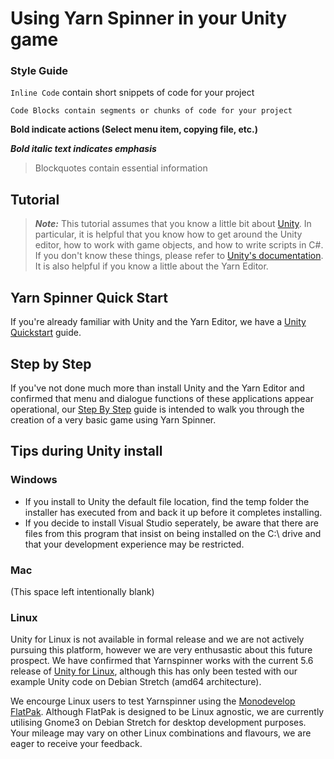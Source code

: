 # Using Yarn Spinner in your Unity game

### Style Guide

`Inline Code` contain short snippets of code for your project

    Code Blocks contain segments or chunks of code for your project

**Bold indicate actions (Select menu item, copying file, etc.)**

***Bold italic text indicates emphasis***

> Blockquotes contain essential information

## Tutorial

> ***Note:*** This tutorial assumes that you know a little bit about [Unity](http://www.unity3d.com). In particular, it is helpful that you know how to get around the Unity editor, how to work with game objects, and how to write scripts in C#. If you don't know these things, please refer to [Unity's documentation](http://unity3d.com/learn). It is also helpful if you know a little about the Yarn Editor.

## Yarn Spinner Quick Start

If you're already familiar with Unity and the Yarn Editor, we have a [Unity Quickstart](YarnSpinner-with-Unity-QuickStart.md) guide.

## Step by Step

If you've not done much more than install Unity and the Yarn Editor and confirmed that menu and dialogue functions of these applications appear operational, our [Step By Step](YarnSpinner-with-Unity-StepByStep.md) guide is intended to walk you through the creation of a very basic game using Yarn Spinner.

## Tips during Unity install

### Windows

* If you install to Unity the default file location, find the temp folder the installer has executed from and back it up before it completes installing.
* If you decide to install Visual Studio seperately, be aware that there are files from this program that insist on being installed on the C:\ drive and that your development experience may be restricted.

### Mac

(This space left intentionally blank)

### Linux

Unity for Linux is not available in formal release and we are not actively pursuing this platform, however we are very enthusastic about this future prospect. We have confirmed that Yarnspinner works with the current 5.6 release of [Unity for Linux](https://forum.unity3d.com/threads/unity-on-linux-release-notes-and-known-issues.350256/), although this has only been tested with our example Unity code on Debian Stretch (amd64 architecture).

We encourge Linux users to test Yarnspinner using the [Monodevelop FlatPak](http://www.monodevelop.com/download/linux/). Although FlatPak is designed to be Linux agnostic, we are currently utilising Gnome3 on Debian Stretch for desktop development purposes. Your mileage may vary on other Linux combinations and flavours, we are eager to receive your feedback.

